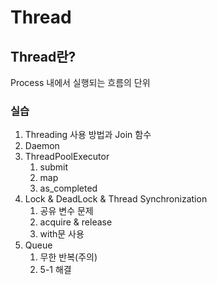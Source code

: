 # Thread


## Thread란?
Process 내에서 실행되는 흐름의 단위


### 실습
1. Threading 사용 방법과 Join 함수
2. Daemon
3. ThreadPoolExecutor
    1. submit
    2. map
    3. as_completed
4. Lock & DeadLock & Thread Synchronization
    1. 공유 변수 문제
    2. acquire & release
    3. with문 사용
5. Queue
    1. 무한 반복(주의)
    2. 5-1 해결